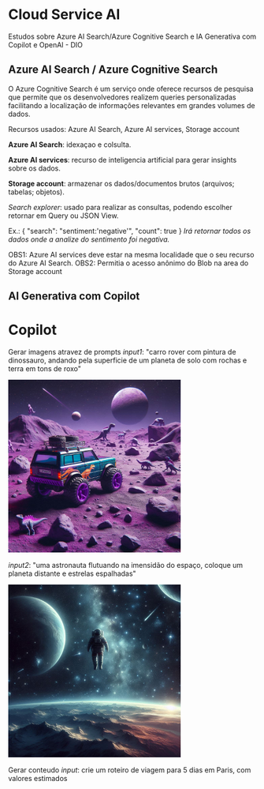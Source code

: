 # Cloud Service AI
Estudos sobre Azure AI Search/Azure Cognitive Search  e IA Generativa com Copilot e OpenAI - DIO


## Azure AI Search / Azure Cognitive Search
O Azure Cognitive Search é um serviço onde oferece recursos de pesquisa que permite que os desenvolvedores realizem queries personalizadas facilitando a localização de informações relevantes em grandes volumes de dados.

Recursos usados: Azure AI Search, Azure AI services, Storage account

**Azure AI Search**: idexaçao e colsulta.

**Azure AI services**: recurso de inteligencia artificial para gerar insights sobre os dados.

**Storage account**: armazenar os dados/documentos brutos (arquivos; tabelas; objetos).

*Search explorer*: usado para realizar as consultas, podendo escolher retornar em Query ou JSON View.

Ex.: 
{
 "search": "sentiment:'negative'",
 "count": true
}
*Irá retornar todos os dados onde a analize do sentimento foi negativa.*

OBS1: Azure AI services deve estar na mesma localidade que o seu recurso do Azure AI Search.
OBS2: Permitia o acesso anônimo do Blob na area do Storage account

## AI Generativa com Copilot

# Copilot
 
Gerar imagens atravez de prompts
*input1*: "carro rover com pintura de dinossauro, andando pela superficie de um planeta de solo com rochas e terra em tons de roxo"

<img src="copilot-openai/outputs/img1.png" width="350">

*input2*: "uma astronauta flutuando na imensidão do espaço, coloque um planeta distante e estrelas espalhadas"

<img src="copilot-openai/outputs/img2.png" width="350">

Gerar conteudo
*input*: crie um roteiro de viagem para 5 dias em Paris, com valores estimados